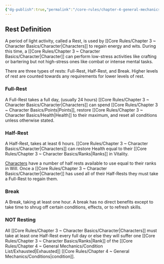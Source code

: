 ```yaml
---
{"dg-publish":true,"permalink":"/core-rules/chapter-4-general-mechanics/resting/"}
---
```


## Rest Definition
A period of light activity, called a Rest, is used by [[Core Rules/Chapter 3 ~ Character Basics/Character\|Characters]] to regain energy and wits. During this time, a [[Core Rules/Chapter 3 ~ Character Basics/Character\|Character]] can perform low-stress activities like crafting or bartering but not high-stress ones like combat or intense mental tasks.

There are three types of rests: Full-Rest, Half-Rest, and Break. 
Higher levels of rest are counted towards any requirements for lower levels of rest.

### Full-Rest
A Full-Rest takes a full day, (usually 24 hours)
[[Core Rules/Chapter 3 ~ Character Basics/Character\|Characters]] can spend [[Core Rules/Chapter 3 ~ Character Basics/Points\|Points]], restore [[Core Rules/Chapter 3 ~ Character Basics/Health\|Health]] to their maximum, and reset all conditions unless otherwise stated.
### Half-Rest
A Half-Rest, takes at least 6 hours.
[[Core Rules/Chapter 3 ~ Character Basics/Character\|Characters]] can restore Health equal to their [[Core Rules/Chapter 3 ~ Character Basics/Ranks\|Ranks]] in Vitality.

[Characters](https://thread-the-ttrpg.vercel.app/ttrpg-basics/character/) have a number of half rests available to use equal to their ranks in Will. Once a [[Core Rules/Chapter 3 ~ Character Basics/Character\|Character]] has used all of their Half-Rests they must take a Full-Rest to regain them.
### Break
A Break, taking at least one hour.
A break has no direct benefits except to take time to shrug off certain conditions, effects, or to refresh skills.

### **NOT** Resting
All [[Core Rules/Chapter 3 ~ Character Basics/Character\|Characters]] must take at least one Half-Rest every full day or else they will suffer one [[Core Rules/Chapter 3 ~ Character Basics/Ranks\|Rank]] of the [[Core Rules/Chapter 4 ~ General Mechanics/Condition List/Exhausted\|Exhausted]] [[Core Rules/Chapter 4 ~ General Mechanics/Conditions\|condition]].
